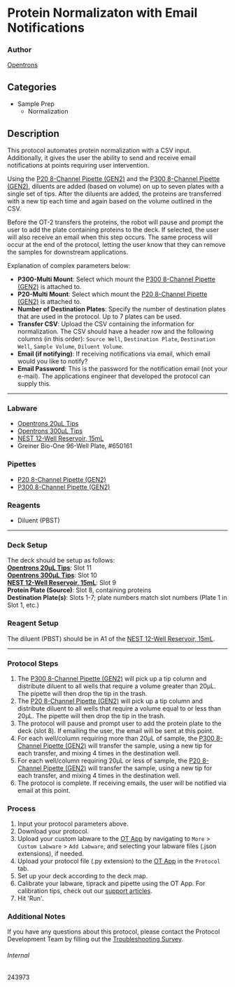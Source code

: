 # Protein Normalizaton with Email Notifications

### Author
[Opentrons](https://opentrons.com/)



## Categories
* Sample Prep
	* Normalization

## Description
This protocol automates protein normalization with a CSV input. Additionally, it gives the user the ability to send and receive email notifications at points requiring user intervention.

Using the [P20 8-Channel Pipette (GEN2)](https://shop.opentrons.com/collections/ot-2-pipettes/products/8-channel-electronic-pipette) and the [P300 8-Channel Pipette (GEN2)](https://shop.opentrons.com/collections/ot-2-pipettes/products/8-channel-electronic-pipette), diluents are added (based on volume) on up to seven plates with a single set of tips. After the diluents are added, the proteins are transferred with a new tip each time and again based on the volume outlined in the CSV.  

Before the OT-2 transfers the proteins, the robot will pause and prompt the user to add the plate containing proteins to the deck. If selected, the user will also receive an email when this step occurs. The same process will occur at the end of the protocol, letting the user know that they can remove the samples for downstream applications.

Explanation of complex parameters below:
* **P300-Multi Mount**: Select which mount the [P300 8-Channel Pipette (GEN2)](https://shop.opentrons.com/collections/ot-2-pipettes/products/8-channel-electronic-pipette) is attached to.
* **P20-Multi Mount**: Select which mount the [P20 8-Channel Pipette (GEN2)](https://shop.opentrons.com/collections/ot-2-pipettes/products/8-channel-electronic-pipette) is attached to.
* **Number of Destination Plates**: Specify the number of destination plates that are used in the protocol. Up to 7 plates can be used.
* **Transfer CSV**: Upload the CSV containing the information for normalization. The CSV should have a header row and the following columns (in this order): `Source Well`, `Destination Plate`, `Destination Well`, `Sample Volume`, `Diluent Volume`.
* **Email (if notifying)**: If receiving notifications via email, which email would you like to notify?
* **Email Password**: This is the password for the notification email (not your e-mail). The applications engineer that developed the protocol can supply this.

---

### Labware
* [Opentrons 20µL  Tips](https://shop.opentrons.com/collections/opentrons-tips/products/opentrons-20ul-tips)
* [Opentrons 300µL Tips](https://shop.opentrons.com/collections/opentrons-tips/products/opentrons-300ul-tips)
* [NEST 12-Well Reservoir, 15mL](https://shop.opentrons.com/collections/verified-labware/products/nest-12-well-reservoir-15-ml)
* Greiner Bio-One 96-Well Plate, \#650161

### Pipettes
* [P20 8-Channel Pipette (GEN2)](https://shop.opentrons.com/collections/ot-2-pipettes/products/8-channel-electronic-pipette)
* [P300 8-Channel Pipette (GEN2)](https://shop.opentrons.com/collections/ot-2-pipettes/products/8-channel-electronic-pipette)

### Reagents
* Diluent (PBST)

---

### Deck Setup
The deck should be setup as follows:</br>
**[Opentrons 20µL  Tips](https://shop.opentrons.com/collections/opentrons-tips/products/opentrons-20ul-tips)**: Slot 11</br>
**[Opentrons 300µL  Tips](https://shop.opentrons.com/collections/opentrons-tips/products/opentrons-300ul-tips)**: Slot 10</br>
**[NEST 12-Well Reservoir, 15mL](https://shop.opentrons.com/collections/verified-labware/products/nest-12-well-reservoir-15-ml)**: Slot 9</br>
**Protein Plate (Source)**: Slot 8, containing proteins</br>
**Destination Plate(s)**: Slots 1-7; plate numbers match slot numbers (Plate 1 in Slot 1, etc.)</br>

### Reagent Setup
The diluent (PBST) should be in A1 of the [NEST 12-Well Reservoir, 15mL](https://shop.opentrons.com/collections/verified-labware/products/nest-12-well-reservoir-15-ml).

---

### Protocol Steps
1. The [P300 8-Channel Pipette (GEN2)](https://shop.opentrons.com/collections/ot-2-pipettes/products/8-channel-electronic-pipette) will pick up a tip column and distribute diluent to all wells that require a volume greater than 20µL. The pipette will then drop the tip in the trash.
2. The [P20 8-Channel Pipette (GEN2)](https://shop.opentrons.com/collections/ot-2-pipettes/products/8-channel-electronic-pipette) will pick up a tip column and distribute diluent to all wells that require a volume equal to or less than 20µL. The pipette will then drop the tip in the trash.
3. The protocol will pause and prompt user to add the protein plate to the deck (slot 8). If emailing the user, the email will be sent at this point.
4. For each well/column requiring more than 20µL of sample, the [P300 8-Channel Pipette (GEN2)](https://shop.opentrons.com/collections/ot-2-pipettes/products/8-channel-electronic-pipette) will transfer the sample, using a new tip for each transfer, and mixing 4 times in the destination well.
5. For each well/column requiring 20µL or less of sample, the [P20 8-Channel Pipette (GEN2)](https://shop.opentrons.com/collections/ot-2-pipettes/products/8-channel-electronic-pipette) will transfer the sample, using a new tip for each transfer, and mixing 4 times in the destination well.
6. The protocol is complete. If receiving emails, the user will be notified via email at this point.


### Process
1. Input your protocol parameters above.
2. Download your protocol.
3. Upload your custom labware to the [OT App](https://opentrons.com/ot-app) by navigating to `More` > `Custom Labware` > `Add Labware`, and selecting your labware files (.json extensions), if needed.
4. Upload your protocol file (.py extension) to the [OT App](https://opentrons.com/ot-app) in the `Protocol` tab.
5. Set up your deck according to the deck map.
6. Calibrate your labware, tiprack and pipette using the OT App. For calibration tips, check out our [support articles](https://support.opentrons.com/en/collections/1559720-guide-for-getting-started-with-the-ot-2).
7. Hit 'Run'.

### Additional Notes
If you have any questions about this protocol, please contact the Protocol Development Team by filling out the [Troubleshooting Survey](https://protocol-troubleshooting.paperform.co/).

###### Internal
243973
